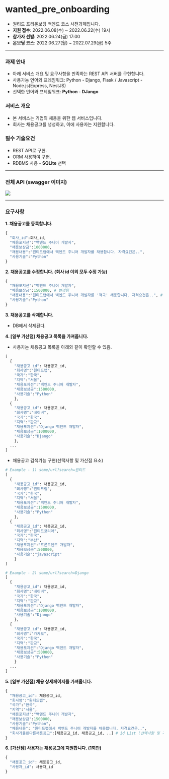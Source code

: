 # wanted_pre_onboarding
* 원티드 프리온보딩 백엔드 코스 사전과제입니다.
* **지원 접수**: 2022.06.08(수) ~ 2022.06.22(수) 19시
* **참가자 선발**: 2022.06.24(금) 17:00
* **온보딩 코스**: 2022.06.27(월) ~ 2022.07.29(금) 5주

***

### 과제 안내
* 아래 서비스 개요 및 요구사항을 만족하는 REST API 서버를 구현합니다.
* 사용가능 언어와 프레임워크: Python - Django, Flask / Javascript - Node.js(Express, NestJS)
* 선택한 언어와 프레임워크: **Python - DJango**


### 서비스 개요
* 본 서비스는 기업의 채용을 위한 웹 서비스입니다.
* 회사는 채용공고를 생성하고, 이에 사용자는 지원합니다.

### 필수 기술요건
* REST API로 구현.
* ORM 사용하여 구현.
* RDBMS 사용 - **SQLite** 선택

***

### 전체 API (swagger 이미지)

<img src='https://user-images.githubusercontent.com/96091519/174990580-17e9f794-b8cb-4643-b82f-a9898bd2202e.JPG'>

***

### 요구사항
**1. 채용공고를 등록합니다.**
```python
{
  "회사_id":회사_id,
  "채용포지션":"백엔드 주니어 개발자",
  "채용보상금":1000000,
  "채용내용":"원티드랩에서 백엔드 주니어 개발자를 채용합니다. 자격요건은..",
  "사용기술":"Python"
}
```

**2. 채용공고를 수정합니다. (회사 id 이외 모두 수정 가능)**

```python
{
  "채용포지션":"백엔드 주니어 개발자",
  "채용보상금":1500000, # 변경됨
  "채용내용":"원티드랩에서 백엔드 주니어 개발자를 '적극' 채용합니다. 자격요건은..", # 변경됨
  "사용기술":"Python"
}
```

**3. 채용공고를 삭제합니다.**
* DB에서 삭제된다.


**4. [일부 가산점] 채용공고 목록을 가져옵니다.**
* 사용자는 채용공고 목록을 아래와 같이 확인할 수 있음.
```python
[
  {
    "채용공고_id": 채용공고_id,
    "회사명":"원티드랩",
    "국가":"한국",
    "지역":"서울",
    "채용포지션":"백엔드 주니어 개발자",
    "채용보상금":1500000,
    "사용기술":"Python"
    },
  {
    "채용공고_id": 채용공고_id,
    "회사명":"네이버",
    "국가":"한국",
    "지역":"판교",
    "채용포지션":"Django 백엔드 개발자",
    "채용보상금":1000000,
    "사용기술":"Django"
    },
  ...
]
```

* 채용공고 검색기능 구현(선택사항 및 가산점 요소)
```python
# Example - 1) some/url?search=원티드
[
  {
    "채용공고_id": 채용공고_id,
    "회사명":"원티드랩",
    "국가":"한국",
    "지역":"서울",
    "채용포지션":"백엔드 주니어 개발자",
    "채용보상금":1500000,
    "사용기술":"Python"
	},
  {
    "채용공고_id": 채용공고_id,
    "회사명":"원티드코리아",
    "국가":"한국",
    "지역":"부산",
    "채용포지션":"프론트엔드 개발자",
    "채용보상금":500000,
    "사용기술":"javascript"
	}
]

# Example - 2) some/url?search=Django
[
  {
    "채용공고_id": 채용공고_id,
    "회사명":"네이버",
    "국가":"한국",
    "지역":"판교",
    "채용포지션":"Django 백엔드 개발자",
    "채용보상금":1000000,
    "사용기술":"Django"
	},
  {
    "채용공고_id": 채용공고_id,
    "회사명":"카카오",
    "국가":"한국",
    "지역":"판교",
    "채용포지션":"Django 백엔드 개발자",
    "채용보상금":500000,
    "사용기술":"Python"
	}
  ...
]
```

**5. [일부 가산점] 채용 상세페이지를 가져옵니다.**
```python
{
  "채용공고_id": 채용공고_id,
  "회사명":"원티드랩",
  "국가":"한국",
  "지역":"서울",
  "채용포지션":"백엔드 주니어 개발자",
  "채용보상금":1500000,
  "사용기술":"Python",
  "채용내용": "원티드랩에서 백엔드 주니어 개발자를 채용합니다. 자격요건은..",
  "회사가올린다른채용공고":[채용공고_id, 채용공고_id, ..] # id List (선택사항 및 가산점요소).
}
``` 

**6. [가산점] 사용자는 채용공고에 지원합니다. (1회만)**

```python
{
  "채용공고_id": 채용공고_id,
  "사용자_id": 사용자_id
}
```
